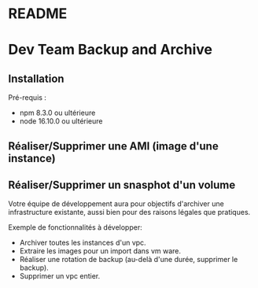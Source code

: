 # README

# Dev Team Backup and Archive

## Installation

Pré-requis :

* npm 8.3.0 ou ultérieure
* node 16.10.0 ou ultérieure

## Réaliser/Supprimer une AMI (image d'une instance)
## Réaliser/Supprimer un snasphot d'un volume

Votre équipe de développement aura pour objectifs d'archiver une infrastructure existante, aussi bien pour des raisons légales que pratiques.

Exemple de fonctionnalités à développer:

- Archiver toutes les instances d'un vpc.
- Extraire les images pour un import dans vm ware.
- Réaliser une rotation de backup (au-delà d'une durée, supprimer le backup).
- Supprimer un vpc entier.